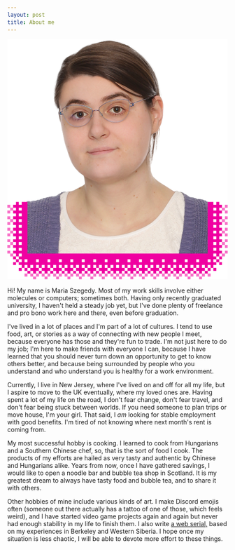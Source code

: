 ```yaml
---
layout: post
title: About me
---
```


<picture id="portrait-container">
  <source srcset="assets/images/portrait.webp">
  <img
    id="portrait"
    src="assets/images/portrait.jpg"
    alt="My portrait photo." >
</picture>

Hi! My name is Maria Szegedy. Most of my work skills involve either molecules or
computers; sometimes both. Having only recently graduated university, I haven't
held a steady job yet, but I've done plenty of freelance and pro bono work here
and there, even before graduation.

I've lived in a lot of places and I'm part of a lot of cultures. I tend to use
food, art, or stories as a way of connecting with new people I meet, because
everyone has those and they're fun to trade. I'm not just here to do my job; I'm
here to make friends with everyone I can, because I have learned that you should
never turn down an opportunity to get to know others better, and because being
surrounded by people who you understand and who understand you is healthy for a
work environment.

Currently, I live in New Jersey, where I've lived on and off for all my life,
but I aspire to move to the UK eventually, where my loved ones are. Having spent
a lot of my life on the road, I don't fear change, don't fear travel, and don't
fear being stuck between worlds. If you need someone to plan trips or move
house, I'm your girl. That said, I _am_ looking for stable employment with good
benefits. I'm tired of not knowing where next month's rent is coming from.

My most successful hobby is cooking. I learned to cook from Hungarians and a
Southern Chinese chef, so, that is the sort of food I cook. The products of my
efforts are hailed as very tasty and authentic by Chinese and Hungarians alike.
Years from now, once I have gathered savings, I would like to open a noodle bar
and bubble tea shop in Scotland. It is my greatest dream to always have tasty
food and bubble tea, and to share it with others.

Other hobbies of mine include various kinds of art. I make Discord emojis often
(someone out there actually has a tattoo of one of those, which feels weird),
and I have started video game projects again and again but never had enough
stability in my life to finish them. I also write [a web
serial,](https://mszegedy.github.io/plea) based on my experiences in Berkeley
and Western Siberia. I hope once my situation is less chaotic, I will be able to
devote more effort to these things.
